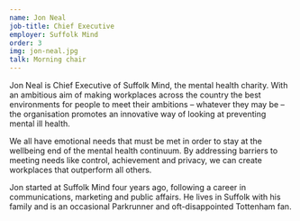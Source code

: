 ```yaml
---
name: Jon Neal
job-title: Chief Executive
employer: Suffolk Mind
order: 3
img: jon-neal.jpg
talk: Morning chair
---
```


Jon Neal is Chief Executive of Suffolk Mind, the mental health charity. With an ambitious aim of making workplaces across the country the best environments for people to meet their ambitions – whatever they may be – the organisation promotes an innovative way of looking at preventing mental ill health.

We all have emotional needs that must be met in order to stay at the wellbeing end of the mental health continuum. By addressing barriers to meeting needs like control, achievement and privacy, we can create workplaces that outperform all others.

Jon started at Suffolk Mind four years ago, following a career in communications, marketing and public affairs. He lives in Suffolk with his family and is an occasional Parkrunner and oft-disappointed Tottenham fan.

